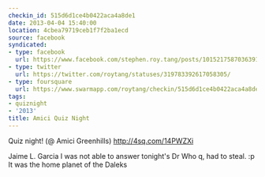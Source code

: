 ```yaml
---
checkin_id: 515d6d1ce4b0422aca4a8de1
date: 2013-04-04 15:40:00
location: 4cbea79719ceb1f7f2ba1ecd
source: facebook
syndicated:
- type: facebook
  url: https://www.facebook.com/stephen.roy.tang/posts/10152175870363912
- type: twitter
  url: https://twitter.com/roytang/statuses/319783392617058305/
- type: foursquare
  url: https://www.swarmapp.com/roytang/checkin/515d6d1ce4b0422aca4a8de1
tags:
- quiznight
- '2013'
title: Amici Quiz Night
---
```


Quiz night! (@ Amici Greenhills) http://4sq.com/14PWZXi

Jaime L. Garcia I was not able to answer tonight's Dr Who q, had to steal. :p It was the home planet of the Daleks